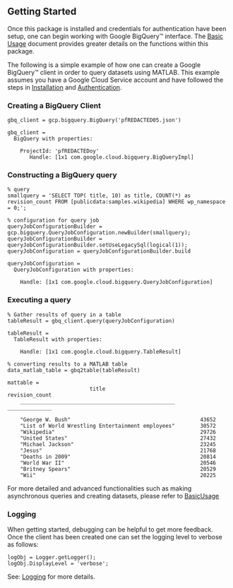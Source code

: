 ## Getting Started

Once this package is installed and credentials for authentication have been setup, one can begin working with Google BigQuery™ interface. The [Basic Usage](BasicUsage.md) document provides greater details on the functions within this package.

The following is a simple example of how one can create a Google BigQuery™ client in order to query datasets using MATLAB. This example assumes you have a Google Cloud Service account and have followed the steps in [Installation](Installation.md) and [Authentication](Authentication.md).

### Creating a BigQuery Client
```
gbq_client = gcp.bigquery.BigQuery('pfREDACTED05.json')

gbq_client =
  BigQuery with properties:

    ProjectId: 'pfREDACTEDoy'
       Handle: [1x1 com.google.cloud.bigquery.BigQueryImpl]

```

### Constructing a BigQuery query
```
% query
smallquery = 'SELECT TOP( title, 10) as title, COUNT(*) as revision_count FROM [publicdata:samples.wikipedia] WHERE wp_namespace = 0;';

% configuration for query job
queryJobConfigurationBuilder =  gcp.bigquery.QueryJobConfiguration.newBuilder(smallquery);
queryJobConfigurationBuilder = queryJobConfigurationBuilder.setUseLegacySql(logical(1));
queryJobConfiguration = queryJobConfigurationBuilder.build

queryJobConfiguration =
  QueryJobConfiguration with properties:

    Handle: [1x1 com.google.cloud.bigquery.QueryJobConfiguration]

```

### Executing a query
```
% Gather results of query in a table
tableResult = gbq_client.query(queryJobConfiguration)

tableResult =
  TableResult with properties:

    Handle: [1x1 com.google.cloud.bigquery.TableResult]

% converting results to a MATLAB table
data_matlab_table = gbq2table(tableResult)

mattable =
                          title                          revision_count
    _________________________________________________    ______________

    "George W. Bush"                                         43652     
    "List of World Wrestling Entertainment employees"        30572     
    "Wikipedia"                                              29726     
    "United States"                                          27432     
    "Michael Jackson"                                        23245     
    "Jesus"                                                  21768     
    "Deaths in 2009"                                         20814     
    "World War II"                                           20546     
    "Britney Spears"                                         20529     
    "Wii"                                                    20225     

```

For more detailed and advanced functionalities such as making asynchronous queries and creating datasets, please refer to [BasicUsage](BasicUsage.md)

### Logging
When getting started, debugging can be helpful to get more feedback. Once the client has been created one can set the logging level to verbose as follows:
```
logObj = Logger.getLogger();
logObj.DisplayLevel = 'verbose';
```
See: [Logging](Logging.md) for more details.


[//]: #  (Copyright 2020 The MathWorks, Inc.)
